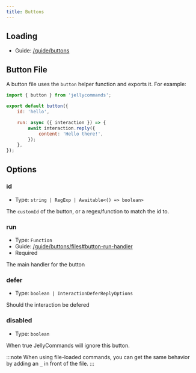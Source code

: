 ```yaml
---
title: Buttons
---
```


## Loading

-   Guide: [/guide/buttons](/guide/buttons/files)

## Button File

A button file uses the `button` helper function and exports it. For example:

```js
import { button } from 'jellycommands';

export default button({
	id: 'hello',

	run: async ({ interaction }) => {
		await interaction.reply({
			content: 'Hello there!',
		});
	},
});
```

## Options

### id

-   Type: `string | RegExp | Awaitable<() => boolean>`

The `customId` of the button, or a regex/function to match the id to.

### run

-   Type: `Function`
-   Guide: [/guide/buttons/files#button-run-handler](/guide/buttons/files#button-run-handler)
-   Required

The main handler for the button

### defer

-   Type: `boolean | InteractionDeferReplyOptions`

Should the interaction be defered

### disabled

-   Type: `boolean`

When true JellyCommands will ignore this button.

:::note
When using file-loaded commands, you can get the same behavior by adding an `_` in front of the file.
:::
